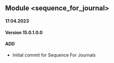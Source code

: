 ## Module <sequence_for_journal>

#### 17.04.2023
#### Version 15.0.1.0.0
#### ADD

- Initial commit for Sequence For Journals
